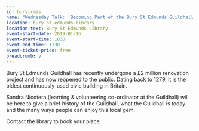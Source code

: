 ```yaml
---
id: bury-xmas
name: "Wednesday Talk: 'Becoming Part of the Bury St Edmunds Guildhall Story' by Sandra Nicotera"
location: bury-st-edmunds-library
location-text: Bury St Edmunds Library
event-start-date: 2019-01-16
event-start-time: 1030
event-end-time: 1130
event-ticket-price: free
breadcrumb: y
---
```


Bury St Edmunds Guildhall has recently undergone a £2 million renovation project and has now reopened to the public. Dating back to 1279, it is the oldest continuously-used civic building in Britain.

Sandra Nicotera (learning & volunteering co-ordinator at the Guildhall) will be here to give a brief history of the Guildhall, what the Guildhall is today and the many ways people can enjoy this local gem.

Contact the library to book your place.
